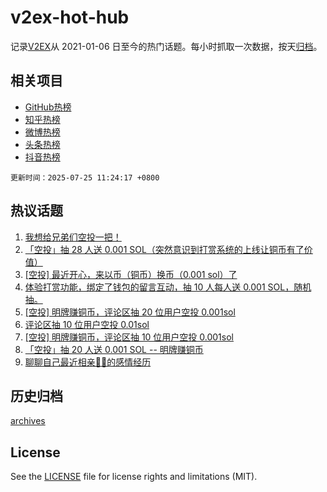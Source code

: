 # v2ex-hot-hub

 记录[V2EX](https://www.v2ex.com/)从 2021-01-06 日至今的热门话题。每小时抓取一次数据，按天[归档](archives)。
 
 ## 相关项目

- [GitHub热榜](https://github.com/lonnyzhang423/github-hot-hub)
- [知乎热榜](https://github.com/lonnyzhang423/zhihu-hot-hub)
- [微博热榜](https://github.com/lonnyzhang423/weibo-hot-hub)
- [头条热榜](https://github.com/lonnyzhang423/toutiao-hot-hub)
- [抖音热榜](https://github.com/lonnyzhang423/douyin-hot-hub)


 `更新时间：2025-07-25 11:24:17 +0800`

## 热议话题

1. [我想给兄弟们空投一把！](https://www.v2ex.com/t/1147542)
1. [「空投」抽 28 人送 0.001 SOL（突然意识到打赏系统的上线让铜币有了价值）](https://www.v2ex.com/t/1147391)
1. [[空投] 最近开心，来以币（铜币）换币（0.001 sol）了](https://www.v2ex.com/t/1147403)
1. [体验打赏功能，绑定了钱包的留言互动，抽 10 人每人送 0.001 SOL，随机抽。](https://www.v2ex.com/t/1147547)
1. [[空投] 明牌赚铜币，评论区抽 20 位用户空投 0.001sol](https://www.v2ex.com/t/1147432)
1. [评论区抽 10 位用户空投 0.01sol](https://www.v2ex.com/t/1147371)
1. [[空投] 明牌赚铜币，评论区抽 10 位用户空投 0.001sol](https://www.v2ex.com/t/1147472)
1. [「空投」抽 20 人送 0.001 SOL -- 明牌赚铜币](https://www.v2ex.com/t/1147494)
1. [聊聊自己最近相亲🐢🐢的感情经历](https://www.v2ex.com/t/1147566)

## 历史归档

[archives](archives)

## License

See the [LICENSE](LICENSE) file for license rights and limitations (MIT).
